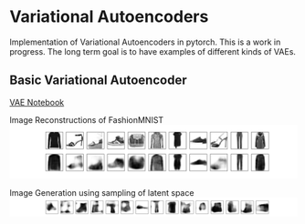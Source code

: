 # Variational Autoencoders
Implementation of Variational Autoencoders in pytorch. This is a work in progress.
The long term goal is to have examples of different kinds of VAEs.

## Basic Variational Autoencoder

[VAE Notebook](./Basic_VAE.ipynb)

Image Reconstructions of FashionMNIST
![](./images/Fashion-conv_vae_model-reconstructions.png)

Image Generation using sampling of latent space
![](./images/Fashion-conv_vae_model-latent_samples.png)
